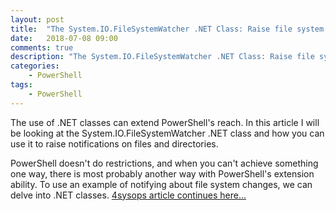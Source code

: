 ```yaml
---
layout: post
title:  "The System.IO.FileSystemWatcher .NET Class: Raise file system notifications in PowerShell"
date:   2018-07-08 09:00
comments: true
description: "The System.IO.FileSystemWatcher .NET Class: Raise file system notifications in PowerShell"
categories: 
    - PowerShell
tags: 
    - PowerShell
---
```


The use of .NET classes can extend PowerShell's reach. In this article I will be looking at the System.IO.FileSystemWatcher .NET class and how you can use it to raise notifications on files and directories.

PowerShell doesn't do restrictions, and when you can't achieve something one way, there is most probably another way with PowerShell's extension ability. To use an example of notifying about file system changes, we can delve into .NET classes.
[4sysops article continues here...](https://4sysops.com/archives/the-system-io-filesystemwatcher-net-class-raise-file-system-notifications-in-powershell/)
